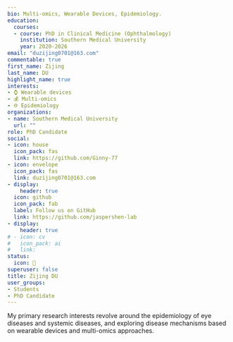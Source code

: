 ```yaml
---
bio: Multi-omics, Wearable Devices, Epidemiology.
education:
  courses:
  - course: PhD in Clinical Medicine (Ophthalmology)
    institution: Southern Medical University
    year: 2020-2026
email: "duzijing0701@163.com"
commentable: true
first_name: Zijing
last_name: DU
highlight_name: true
interests:
- ⌚️ Wearable devices
- 💰 Multi-omics
- 🌐 Epidemiology
organizations:
- name: Southern Medical University
  url: ""
role: PhD Candidate
social:
- icon: house
  icon_pack: fas
  link: https://github.com/Ginny-77
- icon: envelope
  icon_pack: fas
  link: duzijing0701@163.com
- display:
    header: true
  icon: github
  icon_pack: fab
  label: Follow us on GitHub
  link: https://github.com/jaspershen-lab
- display:
    header: true
# - icon: cv
#   icon_pack: ai
#   link: 
status:
  icon: 👻
superuser: false
title: Zijing DU
user_groups:
- Students
- PhD Candidate
---
```


My primary research interests revolve around the epidemiology of eye diseases and systemic diseases, and exploring disease mechanisms based on wearable devices and multi-omics approaches.
 

